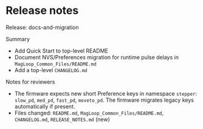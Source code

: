 # Release notes

Release: docs-and-migration

Summary

- Add Quick Start to top-level README
- Document NVS/Preferences migration for runtime pulse delays in `MagLoop_Common_Files/README.md`
- Add a top-level `CHANGELOG.md`

Notes for reviewers

- The firmware expects new short Preference keys in namespace `stepper`: `slow_pd`, `med_pd`, `fast_pd`, `moveto_pd`. The firmware migrates legacy keys automatically if present.
- Files changed: `README.md`, `MagLoop_Common_Files/README.md`, `CHANGELOG.md`, `RELEASE_NOTES.md` (new)
